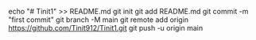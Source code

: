 echo "# Tinit1" >> README.md
git init
git add README.md
git commit -m "first commit"
git branch -M main
git remote add origin https://github.com/Tinit912/Tinit1.git
git push -u origin main
